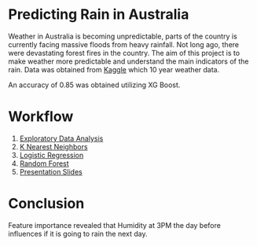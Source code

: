 # Predicting Rain in Australia

Weather in Australia is becoming unpredictable, parts of the country is currently facing massive floods from heavy rainfall. Not long ago, there were devastating forest fires in the country. The aim of this project is to make weather more predictable and understand the main indicators of the rain. Data was obtained from [Kaggle](https://www.kaggle.com/jsphyg/weather-dataset-rattle-package) which 10 year weather data. 

An accuracy of 0.85 was obtained utilizing XG Boost. 

# Workflow
1. [Exploratory Data Analysis](https://github.com/PrasunaM/Predicting_Rain_Aus-MetisClassification/blob/fae04555cc856688f4ff78264380d1980818d36e/Final_Submission/Eda_weather.ipynb)
2. [K Nearest Neighbors](https://github.com/PrasunaM/Predicting_Rain_Aus-MetisClassification/blob/fae04555cc856688f4ff78264380d1980818d36e/Final_Submission/KNN.ipynb)
3. [Logistic Regression](https://github.com/PrasunaM/Predicting_Rain_Aus-MetisClassification/blob/fae04555cc856688f4ff78264380d1980818d36e/Final_Submission/Logistic_Regression_Weather.ipynb)
4. [Random Forest](https://github.com/PrasunaM/Predicting_Rain_Aus-MetisClassification/blob/fae04555cc856688f4ff78264380d1980818d36e/Final_Submission/Random_Forest_weather.ipynb) 
5. [Presentation Slides](https://github.com/PrasunaM/Predicting_Rain_Aus-MetisClassification/blob/22c3b53c28ad92ad029d39f918dcfee4ff9b3e3b/Final_Submission/MetisClassificationFinalPresentation.pdf)

# Conclusion

Feature importance revealed that Humidity at 3PM the day before influences if it is going to rain the next day. 
